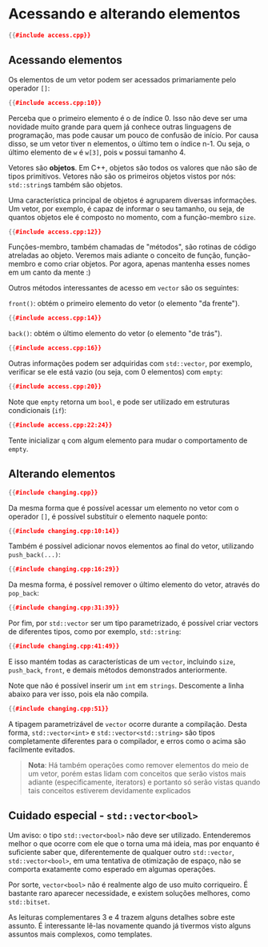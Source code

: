 Acessando e alterando elementos
===============================

```cpp
{{#include access.cpp}}
```

Acessando elementos
-------------------

Os elementos de um vetor podem ser acessados primariamente pelo operador `[]`:

```cpp
{{#include access.cpp:10}}
```

Perceba que o primeiro elemento é o de índice 0. Isso não deve ser uma novidade
muito grande para quem já conhece outras linguagens de programação, mas pode
causar um pouco de confusão de início. Por causa disso, se um vetor tiver n
elementos, o último tem o índice n-1.  Ou seja, o último elemento de `w` é
`w[3]`, pois `w` possui tamanho 4.

Vetores são **objetos**. Em C++, objetos são todos os valores que não são de
tipos primitivos. Vetores não são os primeiros objetos vistos por nós:
`std::string`s também são objetos.

Uma característica principal de objetos é agruparem diversas informações. Um
vetor, por exemplo, é capaz de informar o seu tamanho, ou seja, de quantos
objetos ele é composto no momento, com a função-membro `size`.

```cpp
{{#include access.cpp:12}}
```

Funções-membro, também chamadas de "métodos", são rotinas de código atreladas
ao objeto. Veremos mais adiante o conceito de função, função-membro e como
criar objetos. Por agora, apenas mantenha esses nomes em um canto da mente :)

Outros métodos interessantes de acesso em `vector` são os seguintes:

`front()`: obtém o primeiro elemento do vetor (o elemento "da frente").

```cpp
{{#include access.cpp:14}}
```

`back()`: obtém o último elemento do vetor (o elemento "de trás").

```cpp
{{#include access.cpp:16}}
```

Outras informações podem ser adquiridas com `std::vector`, por exemplo,
verificar se ele está vazio (ou seja, com 0 elementos) com `empty`:

```cpp
{{#include access.cpp:20}}
```

Note que `empty` retorna um `bool`, e pode ser utilizado em estruturas
condicionais (`if`):

```cpp
{{#include access.cpp:22:24}}
```

Tente inicializar `q` com algum elemento para mudar o comportamento de `empty`.


Alterando elementos
-------------------

```cpp
{{#include changing.cpp}}
```

Da mesma forma que é possível acessar um elemento no vetor com o operador `[]`,
é possível substituir o elemento naquele ponto:

```cpp
{{#include changing.cpp:10:14}}
```

Também é possível adicionar novos elementos ao final do vetor, utilizando
`push_back(...)`:

```cpp
{{#include changing.cpp:16:29}}
```

Da mesma forma, é possível remover o último elemento do vetor, através do
`pop_back`:

```cpp
{{#include changing.cpp:31:39}}
```

Por fim, por `std::vector` ser um tipo parametrizado, é possível criar
vectors de diferentes tipos, como por exemplo, `std::string`:

```cpp
{{#include changing.cpp:41:49}}
```

E isso mantém todas as características de um `vector`, incluindo `size`,
`push_back`, `front`, e demais métodos demonstrados anteriormente.

Note que não é possível inserir um `int` em `strings`. Descomente a
linha abaixo para ver isso, pois ela não compila.

```cpp
{{#include changing.cpp:51}}
```

A tipagem parametrizável de `vector` ocorre durante a compilação. Desta
forma, `std::vector<int>` e `std::vector<std::string>` são tipos
completamente diferentes para o compilador, e erros como o acima são
facilmente evitados.

> **Nota**: Há também operações como remover elementos do meio de um vetor, porém
  estas lidam com conceitos que serão vistos mais adiante (especificamente,
  iterators) e portanto só serão vistas quando tais conceitos estiverem
  devidamente explicados


Cuidado especial - `std::vector<bool>`
--------------------------------------

Um aviso: o tipo `std::vector<bool>` não deve ser utilizado. Entenderemos
melhor o que ocorre com ele que o torna uma má ideia, mas por enquanto é
suficiente saber que, diferentemente de qualquer outro `std::vector`,
`std::vector<bool>`, em uma tentativa de otimização de espaço, não se comporta
exatamente como esperado em algumas operações.

Por sorte, `vector<bool>` não é realmente algo de uso muito corriqueiro.  É
bastante raro aparecer necessidade, e existem soluções melhores, como
`std::bitset`.

As leituras complementares 3 e 4 trazem alguns detalhes sobre este assunto. É
interessante lê-las novamente quando já tivermos visto alguns assuntos mais
complexos, como templates.



